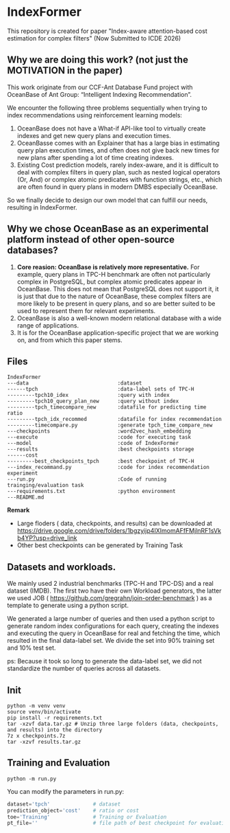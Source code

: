 # IndexFormer
This repository is created for paper "Index-aware attention-based cost estimation for complex filters" (Now Submitted to ICDE 2026)

## Why we are doing this work? \(not just the MOTIVATION in the paper\)

This work originate from our CCF-Ant Database Fund project with OceanBase of Ant Group: “Intelligent Indexing Recommendation”. 

We encounter the following three problems sequentially when trying to index recommendations using reinforcement learning models:
1. OceanBase does not have a What-if API-like tool to virtually create indexes and get new query plans and execution times.
2. OceanBasse comes with an Explainer that has a large bias in estimating query plan execution times, and often does not give back new times for new plans after spending a lot of time creating indexes.
3. Existing Cost prediction models, rarely index-aware, and it is difficult to deal with complex filters in query plan, such as nested logical operators (Or, And) or complex atomic predicates with function strings, etc., which are often found in query plans in modern DMBS especially OceanBase.

So we finally decide to design our own model that can fulfill our needs, resulting in IndexFormer.

## Why we chose OceanBase as an experimental platform instead of other open-source databases?

1. **Core reasion: OceanBase is relatively more representative.** For example, query plans in TPC-H benchmark are often not particularly complex in PostgreSQL, but complex atomic predicates appear in OceanBase. This does not mean that PostgreSQL does not support it, it is just that due to the nature of OceanBase, these complex filters are more likely to be present in query plans, and so are better suited to be used to represent them for relevant experiments.
2. OceanBase is also a well-known modern relational database with a wide range of applications.
3. It is for the OceanBase application-specific project that we are working on, and from which this paper stems.

## Files
```
IndexFormer
---data                             :dataset
------tpch                          :data-label sets of TPC-H
---------tpch10_idex                :query with index 
---------tpch10_query_plan_new      :query without index
---------tpch_timecompare_new       :datafile for predicting time ratio
---------tpch_idx_recommed          :datafile for index recommendation
---------timecompare.py             :generate tpch_time_compare_new
---checkpoints                      :word2vec_hash_embedding
---execute                          :code for executing task
---model                            :code of IndexFormer
---results                          :best checkpoints storage
------cost
---------best_checkpoints_tpch      :best checkpoint of TPC-H
---index_recommand.py               :code for index recommendation experiment
---run.py                           :Code of running trainging/evaluation task
---requirements.txt                 :python environment
---README.md                        
```

**Remark**
- Large floders \( data, checkpoints, and results\) can be downloaded at https://drive.google.com/drive/folders/1bgzyijp4IXImomAFfFMjlnRF1sVkb4YP?usp=drive_link
- Other best checkpoints can be generated by Training Task


## Datasets and workloads.
We mainly used 2 industrial benchmarks (TPC-H and TPC-DS) and a real dataset (IMDB).
The first two have their own Workload generators, the latter we used JOB \( https://github.com/gregrahn/join-order-benchmark \) as a template to generate using a python script.

We generated a large number of queries and then used a python script to generate random index configurations for each query, creating the indexes and executing the query in OceanBase for real and fetching the time, which resulted in the final data-label set. We divide the set into 90% training set and 10% test set.

ps: Because it took so long to generate the data-label set, we did not standardize the number of queries across all datasets.

## Init
```shell
python -m venv venv
source venv/bin/activate
pip install -r requirements.txt
tar -xzvf data.tar.gz # Unzip three large folders (data, checkpoints, and results) into the directory
7z x checkpoints.7z
tar -xzvf results.tar.gz
```

## Training and Evaluation
```Shell
python -m run.py
```
You can modify the parameters in run.py:
```python
dataset='tpch'              # dataset
prediction_object='cost'    # ratio or cost
toe='Training'              # Training or Evaluation
pt_file=''                  # file path of best checkpoint for evaluation
```



